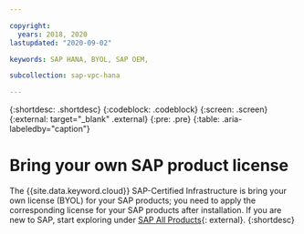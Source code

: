 ```yaml
---

copyright:
  years: 2018, 2020
lastupdated: "2020-09-02"

keywords: SAP HANA, BYOL, SAP OEM,

subcollection: sap-vpc-hana

---
```


{:shortdesc: .shortdesc}
{:codeblock: .codeblock}
{:screen: .screen}
{:external: target="_blank" .external}
{:pre: .pre}
{:table: .aria-labeledby="caption"}


# Bring your own SAP product license

The {{site.data.keyword.cloud}} SAP-Certified Infrastructure is bring your own license (BYOL) for your SAP products; you need to apply the corresponding license for your SAP products after installation. If you are new to SAP, start exploring under [SAP All Products](https://www.sap.com/products.html){: external}.
{:shortdesc}
